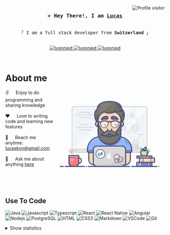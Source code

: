 <!--
<h2 align="center">
  Welcome to lvonnied World!
  <img src="https://media.giphy.com/media/hvRJCLFzcasrR4ia7z/giphy.gif" width="28">
</h2>
-->

<!--
<p align="center">
  <a href="https://github.com/lvonnied"><img src="https://readme-typing-svg.herokuapp.com/?lines=Self%20Taught%20Programmer;Front%20End%20Developer;1.5%2B%20years%20of%20coding%20experience;Always%20learning%20new%20things&center=true&width=380&height=45"></a>
</p>

 -->

<a href="https://komarev.com/ghpvc/?username=lvonnied">
  <img align="right" src="https://komarev.com/ghpvc/?username=lvonnied&label=Visitors&color=0e75b6&style=flat" alt="Profile visitor" />
</a>

<!-- Intro  -->
<h3 align="center">
        <samp>&gt; Hey There!, I am
                <b><a target="_blank" href="https://lvonnied.github.io">Lucas</a></b>
        </samp>
</h3>


<p align="center"> 
  <samp>
    <br>
    「 I am a full stack developer from <b>Switzerland</b> 」
    <br>
    <br>
  </samp>
</p>

<p align="center">
 <a href="https://lvonnied.github.io" target="blank">
  <img src="https://img.shields.io/badge/Website-DC143C?style=for-the-badge&logo=medium&logoColor=white" alt="lvonnied" />
 </a>
 <a href="https://linkedin.com/in/lucas-von-niederhäusern" target="_blank">
  <img src="https://img.shields.io/badge/LinkedIn-0077B5?style=for-the-badge&logo=linkedin&logoColor=white" alt="lvonnied"/>
 </a>
 <!-- <a href="https://dev.to/lvonnied" target="_blank">
  <img src="https://img.shields.io/badge/dev.to-0A0A0A?style=for-the-badge&logo=dev.to&logoColor=white" alt="lvonnied" />
 </a> -->
 <a href="https://instagram.com/blockierhaeusern" target="_blank">
  <img src="https://img.shields.io/badge/Instagram-fe4164?style=for-the-badge&logo=instagram&logoColor=white" alt="lvonnied" />
 </a> 
</p>
<br />

<!-- About Section -->
 # About me
 
<p>
 <img align="right" width="350" src="/assets/programmer.gif" alt="Coding gif" />
  
 ✌️ &emsp; Enjoy to do programming and sharing knowledge <br/><br/>
 ❤️ &emsp; Love to writing code and learning new features<br/><br/>
 📧 &emsp; Reach me anytime: lucaskvn@gmail.com<br/><br/>
 💬 &emsp; Ask me about anything [here](https://github.com/lvonnied/lvonnied/issues)

</p>

<br/>
<br/>
<br/>

## Use To Code


![Java](https://img.shields.io/badge/Java-ED8B00?style=for-the-badge&logo=openjdk&logoColor=white)
![Javascript](https://img.shields.io/badge/Javascript-F0DB4F?style=for-the-badge&labelColor=black&logo=javascript&logoColor=F0DB4F)
![Typescript](https://img.shields.io/badge/Typescript-007acc?style=for-the-badge&labelColor=black&logo=typescript&logoColor=007acc)
![React](https://img.shields.io/badge/-React-61DBFB?style=for-the-badge&labelColor=black&logo=react&logoColor=61DBFB)
![React Native](https://img.shields.io/badge/React_Native-20232A?style=for-the-badge&logo=react&logoColor=61DAFB)
![Angular](https://img.shields.io/badge/angular-%23DD0031.svg?style=for-the-badge&logo=angular&logoColor=white)
![Nodejs](https://img.shields.io/badge/Nodejs-3C873A?style=for-the-badge&labelColor=black&logo=node.js&logoColor=3C873)
![PostgreSQL](https://img.shields.io/badge/postgresql-4169e1?style=for-the-badge&logo=postgresql&logoColor=white)
![HTML](https://img.shields.io/badge/HTML5-E34F26?style=for-the-badge&logo=html5&logoColor=white)
![CSS3](https://img.shields.io/badge/CSS3-1572B6?style=for-the-badge&logo=css3&logoColor=white)
![Markdown](https://img.shields.io/badge/Markdown-000000?style=for-the-badge&logo=markdown&logoColor=white)
![VSCode](https://img.shields.io/badge/Visual_Studio-0078d7?style=for-the-badge&logo=visual%20studio&logoColor=white)
![Git](https://img.shields.io/badge/Git-F05032?style=for-the-badge&logo=git&logoColor=white)
<br/>

<!--
## Top Open Source -
[![iTasks](https://github-readme-stats.vercel.app/api/pin/?username=lvonnied&repo=itasks&border_color=7F3FBF&bg_color=0D1117&title_color=C9D1D9&text_color=8B949E&icon_color=7F3FBF)](https://github.com/lvonnied/itasks)
[![urFolio](https://github-readme-stats.vercel.app/api/pin/?username=lvonnied&repo=urfolio&border_color=7F3FBF&bg_color=0D1117&title_color=C9D1D9&text_color=8B949E&icon_color=7F3FBF)](https://github.com/lvonnied/urfolio)
[![Web Projects](https://github-readme-stats.vercel.app/api/pin/?username=lvonnied&repo=web-projects&border_color=7F3FBF&bg_color=0D1117&title_color=C9D1D9&text_color=8B949E&icon_color=7F3FBF)](https://github.com/lvonnied/web-projects)
[![lvonnied Readme](https://github-readme-stats.vercel.app/api/pin/?username=lvonnied&repo=lvonnied&border_color=7F3FBF&bg_color=0D1117&title_color=C9D1D9&text_color=8B949E&icon_color=7F3FBF)](https://github.com/lvonnied/lvonnied)


<p align="left">
  <a href="https://github.com/lvonnied?tab=repositories" target="_blank"><img alt="All Repositories" title="All Repositories" src="https://img.shields.io/badge/-All%20Repos-2962FF?style=for-the-badge&logo=koding&logoColor=white"/></a>
</p>
-->

<details>
    <summary>Show statistics</summary>
    <p align="center">
        <a href="https://github.com/lvonnied">
            <img src="https://github-readme-streak-stats.herokuapp.com/?user=lvonnied&theme=radical&border=7F3FBF&background=0D1117" alt="lvonnied's GitHub streak"/>
        </a>
    </p>
    <p align="center">
        <a href="https://github.com/lvonnied">
            <img src="https://github-profile-summary-cards.vercel.app/api/cards/profile-details?username=lvonnied&theme=radical" alt="lvonnied's GitHub Contribution"/>
        </a>
    </p>
    <p align="center">
        <a href="https://github.com/lvonnied">
            <img alt="lvonnied's Github Stats" src="https://denvercoder1-github-readme-stats.vercel.app/api?username=lvonnied&show_icons=true&count_private=true&theme=react&border_color=7F3FBF&bg_color=0D1117&title_color=FFFFFF"/>
        </a>
    </p>
    <p align="center">
        <a href="https://github.com/lvonnied">
            <img alt="lvonnied's Top Languages" src="https://denvercoder1-github-readme-stats.vercel.app/api/top-langs/?username=lvonnied&langs_count=8&layout=compact&theme=react&border_color=7F3FBF&bg_color=0D1117&title_color=FFFFFF"/>
        </a>
    </p>
    <p align="center">
        <img src="https://github-readme-activity-graph.vercel.app/graph?username=lvonnied&custom_title=Al%20Siam's%20GitHub%20Activity%20Graph&bg_color=0D1117&color=7F3FBF&line=7F3FBF&point=7F3FBF&area_color=FFFFFF&title_color=FFFFFF&area=true" alt="Lucas Graph"/>
    </p>
</details>


